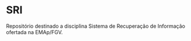 # SRI
Repositório destinado a disciplina Sistema de Recuperação de Informação ofertada na EMAp/FGV.
